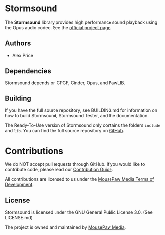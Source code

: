 # Stormsound

The **Stormsound** library provides high performance sound playback
using the Opus audio codec. See the [official project page][1].

## Authors

 - Alex Price

## Dependencies

Stormsound depends on CPGF, Cinder, Opus, and PawLIB.

## Building

If you have the full source repository, see BUILDING.md for information
on how to build Stormsound, Stormsound Tester, and the documentation.

The Ready-To-Use version of Stormsound only contains the folders `include`
and `lib`. You can find the full source repository on [GitHub][5].

# Contributions

We do NOT accept pull requests through GitHub.
If you would like to contribute code, please read our
[Contribution Guide][3].

All contributions are licensed to us under the
[MousePaw Media Terms of Development][4].

## License

Stormsound is licensed under the GNU General Public License 3.0. (See
LICENSE.md)

The project is owned and maintained by [MousePaw Media][2].

[1]: http://www.mousepawgames.com/stormsound
[2]: http://www.mousepawgames.com/opensource
[3]: http://www.mousepawgames.com/opensource#contribute
[4]: http://www.mousepawgames.com/termsofdevelopment
[5]: http://github.com/mousepawmedia/stormsound

